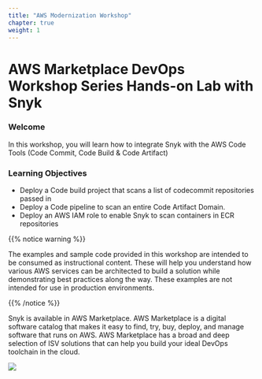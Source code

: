 ```yaml
---
title: "AWS Modernization Workshop"
chapter: true
weight: 1
---
```


# AWS Marketplace DevOps Workshop Series Hands-on Lab with Snyk


### Welcome

In this workshop, you will learn how to integrate Snyk with the AWS Code Tools (Code Commit, Code Build & Code Artifact)

### Learning Objectives
- Deploy a Code build project that scans a list of codecommit repositories passed in
- Deploy a Code pipeline to scan an entire Code Artifact Domain.
- Deploy an AWS IAM role to enable Snyk to scan containers in ECR repositories

{{% notice warning %}}
<p style='text-align: left;'>
The examples and sample code provided in this workshop are intended to be consumed as instructional content. These will help you understand how various AWS services can be architected to build a solution while demonstrating best practices along the way. These examples are not intended for use in production environments.
</p>
{{% /notice %}}

Snyk is available in AWS Marketplace. AWS Marketplace is a digital software catalog that makes it easy to find, try, buy, deploy, and manage software that runs on AWS. AWS Marketplace has a broad and deep selection of ISV solutions that can help you build your ideal DevOps toolchain in the cloud.

<a href="https://aws.amazon.com/marketplace/pp/prodview-65u3lqx5evvry?sr=0-1&ref_=beagle&applicationId=AWSMPContessa" target="_blank"><img src="/images/snyk-available-in-aws-marketplace-bage.png"></a>
